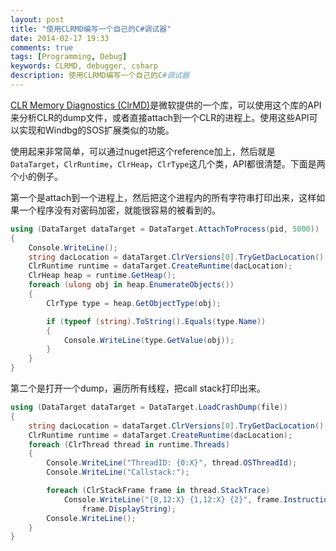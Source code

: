 ```yaml
---
layout: post
title: "使用CLRMD编写一个自己的C#调试器"
date: 2014-02-17 19:33
comments: true
tags: [Programming, Debug]
keywords: CLRMD, debugger, csharp
description: 使用CLRMD编写一个自己的C#调试器
---
```


[CLR Memory Diagnostics (ClrMD)](https://www.nuget.org/packages/Microsoft.Diagnostics.Runtime)是微软提供的一个库，可以使用这个库的API来分析CLR的dump文件，或者直接attach到一个CLR的进程上。使用这些API可以实现和Windbg的SOS扩展类似的功能。

使用起来非常简单，可以通过nuget把这个reference加上，然后就是`DataTarget`，`ClrRuntime`，`ClrHeap`，`ClrType`这几个类，API都很清楚。下面是两个小的例子。

第一个是attach到一个进程上，然后把这个进程内的所有字符串打印出来，这样如果一个程序没有对密码加密，就能很容易的被看到的。

```csharp
using (DataTarget dataTarget = DataTarget.AttachToProcess(pid, 5000))
{
	Console.WriteLine();
	string dacLocation = dataTarget.ClrVersions[0].TryGetDacLocation();
	ClrRuntime runtime = dataTarget.CreateRuntime(dacLocation);
	ClrHeap heap = runtime.GetHeap();
	foreach (ulong obj in heap.EnumerateObjects())
	{
		ClrType type = heap.GetObjectType(obj);

		if (typeof (string).ToString().Equals(type.Name))
		{
			Console.WriteLine(type.GetValue(obj));
		}
	}
}
```

第二个是打开一个dump，遍历所有线程，把call stack打印出来。
```csharp
using (DataTarget dataTarget = DataTarget.LoadCrashDump(file))
{
	string dacLocation = dataTarget.ClrVersions[0].TryGetDacLocation();
	ClrRuntime runtime = dataTarget.CreateRuntime(dacLocation);
	foreach (ClrThread thread in runtime.Threads)
	{
		Console.WriteLine("ThreadID: {0:X}", thread.OSThreadId);
		Console.WriteLine("Callstack:");

		foreach (ClrStackFrame frame in thread.StackTrace)
			Console.WriteLine("{0,12:X} {1,12:X} {2}", frame.InstructionPointer, frame.StackPointer,
				frame.DisplayString);
		Console.WriteLine();
	}
}
```